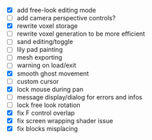 - [x] add free-look editing mode
- [ ] add camera perspective controls?
- [x] rewrite voxel storage
- [ ] rewrite voxel generation to be more efficient
- [ ] sand editing/toggle
- [ ] lily pad painting
- [ ] mesh exporting
- [ ] warning on load/exit
- [x] smooth ghost movement
- [ ] custom cursor
- [x] lock mouse during pan
- [ ] message display/dialog for errors and infos
- [ ] lock free look rotation
- [x] fix F control overlap
- [x] fix screen wrapping shader issue
- [x] fix blocks misplacing
